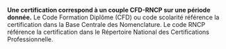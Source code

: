 **Une certification correspond à un couple CFD-RNCP sur une période donnée.** Le Code Formation Diplôme (CFD) ou code scolarité référence la certification dans la Base Centrale des Nomenclature. Le code RNCP référence la certification dans le Répertoire National des Certifications Professionnelle.
